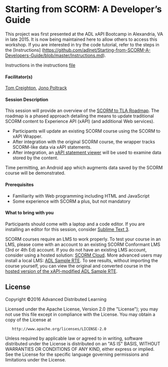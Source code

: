 # Starting from SCORM: A Developer’s Guide
  
  
  
This project was first presented at the ADL xAPI Bootcamp in Alexandria, VA in late 2015. It is now being maintained here to allow others to access this workshop. If you are interested in try the code tutorial, refer to the steps in the [Instructions] (https://github.com/adlnet/Starting-from-SCORM-A-Developers-Guide/blob/master/Instructions.md).

Instructions in the instructions [file](https://github.com/adlnet/Starting-from-SCORM-A-Developers-Guide/blob/master/Instructions.md)

#### Facilitator(s)
[Tom Creighton](https://www.linkedin.com/pub/tom-creighton/16/9b7/14), [Jono Poltrack](https://www.linkedin.com/pub/jonathan-poltrack/5/872/321) 

#### Session Description
This session will provide an overview of the [SCORM to TLA Roadmap](http://adlnet.github.io/SCORM-to-TLA-Roadmap/).  The roadmap is a phased approach detailing the means to update traditional SCORM content to Experience API (xAPI) (and additional Web services).

* Participants will update an existing SCORM course using the SCORM to xAPI Wrapper.  
* After integration with the original SCORM course, the wrapper tracks SCORM-like data via xAPI statements.  
* After integration, an [xAPI statement viewer](http://adlnet.github.io/xapi-statement-viewer/) will be used to examine data stored by the content.

Time permitting, an Android app which augments data saved by the SCORM course will be demonstrated.

#### Prerequisites 
* Familiarity with Web programming including HTML and JavaScript
* Some experience with SCORM a plus, but not mandatory

#### What to bring with you
Participants should come with a laptop and a code editor.  If you are installing an editor for this session, consider [Sublime Text 3](http://www.sublimetext.com/).  

SCORM courses require an LMS to work properly.  To test your course in an LMS, please come with an account to an existing SCORM Conformant LMS (3rd or 4th Ed) account.  If you do not have an existing LMS account, consider using a hosted solution: [SCORM Cloud](http://cloud.scorm.com).  More advanced users may install a local LMS: [ADL Sample RTE](http://www.adlnet.org/resources/scorm-2004-4th-edition-adl-sample-rte-version-1_1_1/index.html).  To see results, without importing the course yourself, you can view the original and converted course in the [hosted version of the xAPI-modified ADL Sample RTE](http://lms.adlnet.gov).

## License
   Copyright &copy;2016 Advanced Distributed Learning

   Licensed under the Apache License, Version 2.0 (the "License");
   you may not use this file except in compliance with the License.
   You may obtain a copy of the License at

       http://www.apache.org/licenses/LICENSE-2.0

   Unless required by applicable law or agreed to in writing, software
   distributed under the License is distributed on an "AS IS" BASIS,
   WITHOUT WARRANTIES OR CONDITIONS OF ANY KIND, either express or implied.
   See the License for the specific language governing permissions and
   limitations under the License.
   
